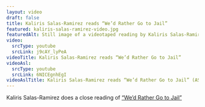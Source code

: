 ```yaml
--- 
layout: video
draft: false
title: Kaliris Salas-Ramirez reads “We’d Rather Go to Jail”
featured: kaliris-salas-ramirez-video.jpg
featuredAlt: Still image of a videotaped reading by Kaliris Salas-Ramirez
video: 
  srcType: youtube
  srcLink: j9cAY_lyPeA
videoTitle: Kaliris Salas-Ramirez reads “We’d Rather Go to Jail”
videoAsl: 
  srcType: youtube
  srcLink: 6NICEgnhEgI
videoAslTitle: Kaliris Salas-Ramirez reads “We’d Rather Go to Jail” (ASL)
--- 
```

 
Kaliris Salas-Ramirez does a close reading of [“We’d Rather Go to Jail”](/gallery/rather-go-to-jail)
